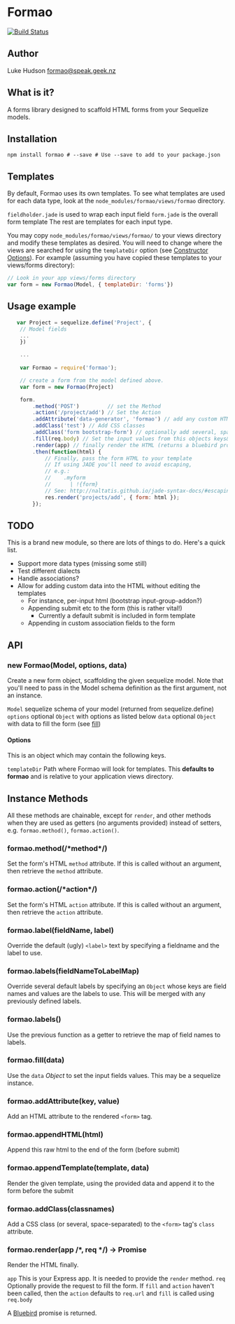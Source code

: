 # Formao
[![Build Status](https://travis-ci.org/lingo/formao.svg?branch=master)](https://travis-ci.org/lingo/formao)

## Author
Luke Hudson <formao@speak.geek.nz>

## What is it?
A forms library designed to scaffold HTML forms from your Sequelize models.

## Installation

    npm install formao # --save # Use --save to add to your package.json

## Templates

By  default, Formao uses its own templates.
To see what templates are used for each data type, look at the 
`node_modules/formao/views/formao` directory.

`fieldholder.jade` is used to wrap each input field
`form.jade` is the overall form template
The rest are templates for each input type.

You may copy `node_modules/formao/views/formao/` to your views directory and modify these templates as desired.  You will need to change where the views are searched for using the `templateDir` option (see [Constructor Options](#options)).  For example (assuming you have copied these templates to your views/forms directory):

~~~js
// Look in your app views/forms directory
var form = new Formao(Model, { templateDir: 'forms'})
~~~


## Usage example

~~~js
   var Project = sequelize.define('Project', {
    // Model fields
    ...
    })

    ...
    
    var Formao = require('formao');

    // create a form from the model defined above.
    var form = new Formao(Project)

    form.
        .method('POST')         // set the Method
        .action('/project/add') // Set the Action
        .addAttribute('data-generator', 'formao') // add any custom HTML attribute
        .addClass('test') // Add CSS classes
        .addClass('form bootstrap-form') // optionally add several, space-separated
        .fill(req.body) // Set the input values from this objects keys&values
        .render(app) // finally render the HTML (returns a bluebird promise)
        .then(function(html) {
            // Finally, pass the form HTML to your template
            // If using JADE you'll need to avoid escaping, 
            // e.g.:
            //    .myform
            //      | !{form}
            // See: http://naltatis.github.io/jade-syntax-docs/#escaping
            res.render('projects/add', { form: html }); 
        });
~~~

## TODO

This is a brand new module, so there are lots of things to do.
Here's a quick list.

- Support more data types (missing some still)
- Test different dialects
- Handle associations?
- Allow for adding custom data into the HTML without editing the templates
    + For instance, per-input html (bootstrap input-group-addon?)
    + Appending submit etc to the form (this is rather vital!)
        * Currently a default submit is included in form template
    + Appending in custom association fields to the form

## API

### new Formao(Model, options, data)

Create a new form object, scaffolding the given sequelize model.
Note that you'll need to pass in the Model schema definition as the first argument, not an instance.

`Model` sequelize schema of your model (returned from sequelize.define)
`options` optional `Object` with options as listed below
`data` optional `Object` with data to fill the form (see [fill](#formaofilldata))

#### Options
This is an object which may contain the following keys.

`templateDir` Path where Formao will look for templates. This **defaults to formao** and is relative to your application views directory.

## Instance Methods
All these methods are chainable, except for `render`, and other methods when they are used as getters (no arguments provided) instead of setters, e.g. `formao.method()`, `formao.action()`.

### formao.method(/\*method\*/)
Set the form's HTML `method` attribute.
If this is called without an argument, then retrieve the `method` attribute.

### formao.action(/\*action\*/)
Set the form's HTML `action` attribute.
If this is called without an argument, then retrieve the `action` attribute.

### formao.label(fieldName, label)
Override the default (ugly) `<label>` text by specifying a fieldname and the label to use.

### formao.labels(fieldNameToLabelMap)
Override several default labels by specifying an `Object` whose keys are field names and values are the labels to use.  This will be merged with any previously defined labels.

### formao.labels()
Use the previous function as a getter to retrieve the map of field names to labels.

### formao.fill(data)
Use the `data` *Object* to set the input fields values. This may be a sequelize instance.

### formao.addAttribute(key, value)
Add an HTML attribute to the rendered `<form>` tag.

### formao.appendHTML(html)
Append this raw html to the end of the form (before submit)

### formao.appendTemplate(template, data)
Render the given template, using the provided data and append it to the form
before the submit

### formao.addClass(classnames)
Add a CSS class (or several, space-separated) to the `<form>` tag's `class` attribute.

### formao.render(app /*, req */) -> Promise
Render the HTML finally.

`app` This is your Express app.  It is needed to provide the `render` method.
`req` Optionally provide the request to fill the form.  If `fill` and `action` haven't been called, then the `action` defaults to `req.url` and `fill` is called using `req.body`

A [Bluebird][bluebird] promise is returned.


[bluebird]: https://www.npmjs.org/package/bluebird "NPM package for bluebird"
